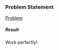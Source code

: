 <h3>Problem Statement</h3>

<a href="https://www.hackerrank.com/challenges/find-second-maximum-number-in-a-list">Problem</a>

<h5>Result</h5>

Work perfectly!